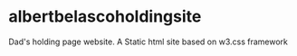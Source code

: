 # albertbelascoholdingsite
Dad's holding page website. A Static html site based on w3.css framework 
